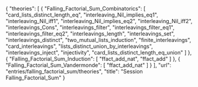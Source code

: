 {
    "theories": [
        {
            "Falling_Factorial_Sum_Combinatorics": [
                "card_lists_distinct_length_eq",
                "interleaving_Nil_implies_eq1",
                "interleaving_Nil_iff1",
                "interleaving_Nil_implies_eq2",
                "interleaving_Nil_iff2",
                "interleavings_Cons",
                "interleavings_filter",
                "interleavings_filter_eq1",
                "interleavings_filter_eq2",
                "interleavings_length",
                "interleavings_set",
                "interleavings_distinct",
                "two_mutual_lists_induction",
                "finite_interleavings",
                "card_interleavings",
                "lists_distinct_union_by_interleavings",
                "interleavings_inject",
                "injectivity",
                "card_lists_distinct_length_eq_union"
            ]
        },
        {
            "Falling_Factorial_Sum_Induction": [
                "ffact_add_nat",
                "ffact_add"
            ]
        },
        {
            "Falling_Factorial_Sum_Vandermonde": [
                "ffact_add_nat"
            ]
        }
    ],
    "url": "entries/falling_factorial_sum/theories",
    "title": "Session Falling_Factorial_Sum"
}